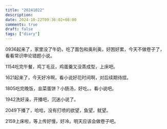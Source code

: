 ```yaml
---
title: "20241022"
description: 
date: 2024-10-22T09:36:02+08:00
comments: true
draft: false
tags: ["diary"]
---
```

0936起来了，家里没了牛奶，吃了面包和奥利奥，好困好累，今天不做卷子了，看看常识申论错题小说。

1154吃完午餐，鸡丁毛豆，鸡蛋羹又没蒸成型，上床吧。

1621起来了，今天好冷啊，看小说好花时间啊，对后续期待捏。

1805吃完晚饭，韭菜蛋饼？小肠汤，好吃。。看小说吧。

1942洗好澡，开播吧，沉迷小说了。

2049下播了，哈哈，没有打喷的欲望，鱼望，鱿望。

2159上床啦，等上传好慢，好冷。明天应该会做卷子吧。
